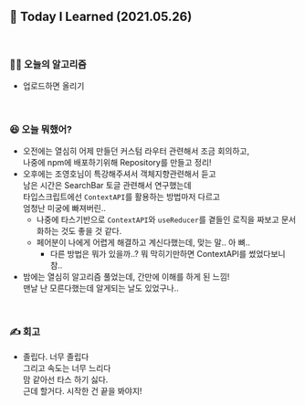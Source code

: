 ## 🚀 Today I Learned (2021.05.26)

<br/>

### **👨‍💻 오늘의 알고리즘**

-   업로드하면 올리기

<br/>

### **😆 오늘 뭐했어?**

-   오전에는 열심히 어제 만들던 커스텀 라우터 관련해서 조금 회의하고,  
    나중에 npm에 배포하기위해 Repository를 만들고 정리!  
-   오후에는 조영호님이 특강해주셔서 객체지향관련해서 듣고  
    남은 시간은 SearchBar 토글 관련해서 연구했는데  
    타입스크립트에선 `ContextAPI`를 활용하는 방법마저 다르고  
    엄청난 미궁에 빠져버린..
    - 나중에 타스기반으로 `ContextAPI`와 `useReducer`를 곁들인 로직을 짜보고 문서화하는 것도 좋을 것 같다.  
    - 페어분이 나에게 어렵게 해결하고 계신다했는데, 맞는 말.. 아 뼈..
        - 다른 방법은 뭐가 있을까..? 뭐 막히기만하면 ContextAPI를 썼었다보니 참..
-   밤에는 열심히 알고리즘 풀었는데, 간만에 이해를 하게 된 느낌!  
    맨날 난 모른다했는데 알게되는 날도 있었구나..

<br/>

### **✍️ 회고**

-   졸립다. 너무 졸립다  
    그리고 속도는 너무 느리다  
    맘 같아선 타스 하기 싫다.  
    근데 할거다. 시작한 건 끝을 봐야지!